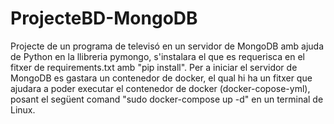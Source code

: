 # ProjecteBD-MongoDB
Projecte de un programa de televisó en un servidor de MongoDB amb ajuda de Python en la llibreria pymongo, s'instalara el que es requerisca en el fitxer de requirements.txt amb "pip install".
Per a iniciar el servidor de MongoDB es gastara un contenedor de docker, el qual hi ha un fitxer que ajudara a poder executar el contenedor de docker (docker-copose-yml), posant el següent comand "sudo docker-compose up -d" en un terminal de Linux.
